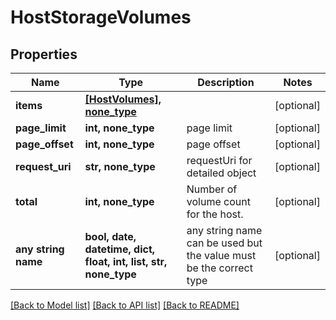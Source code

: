 # HostStorageVolumes


## Properties
Name | Type | Description | Notes
------------ | ------------- | ------------- | -------------
**items** | [**[HostVolumes], none_type**](HostVolumes.md) |  | [optional] 
**page_limit** | **int, none_type** | page limit | [optional] 
**page_offset** | **int, none_type** | page offset | [optional] 
**request_uri** | **str, none_type** | requestUri for detailed object | [optional] 
**total** | **int, none_type** | Number of volume count for the host. | [optional] 
**any string name** | **bool, date, datetime, dict, float, int, list, str, none_type** | any string name can be used but the value must be the correct type | [optional]

[[Back to Model list]](../README.md#documentation-for-models) [[Back to API list]](../README.md#documentation-for-api-endpoints) [[Back to README]](../README.md)


